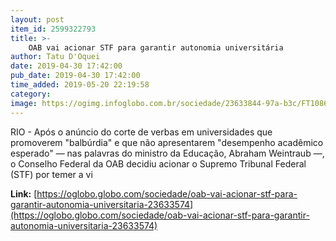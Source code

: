 ```yaml
---
layout: post
item_id: 2599322793
title: >-
    OAB vai acionar STF para garantir autonomia universitária
author: Tatu D'Oquei
date: 2019-04-30 17:42:00
pub_date: 2019-04-30 17:42:00
time_added: 2019-05-20 22:19:58
category: 
image: https://ogimg.infoglobo.com.br/sociedade/23633844-97a-b3c/FT1086A/652/82125948_BSBBrasiliaBrasil09-04-2019PAPresidente-Jair-Bolsonaro-durante-cerimonia.jpg
---
```


RIO - Após o anúncio do corte de verbas em universidades que promoverem "balbúrdia" e que não apresentarem "desempenho acadêmico esperado" — nas palavras do ministro da Educação, Abraham Weintraub —, o Conselho Federal da OAB decidiu acionar o Supremo Tribunal Federal (STF) por temer a vi

**Link:** [https://oglobo.globo.com/sociedade/oab-vai-acionar-stf-para-garantir-autonomia-universitaria-23633574](https://oglobo.globo.com/sociedade/oab-vai-acionar-stf-para-garantir-autonomia-universitaria-23633574)

